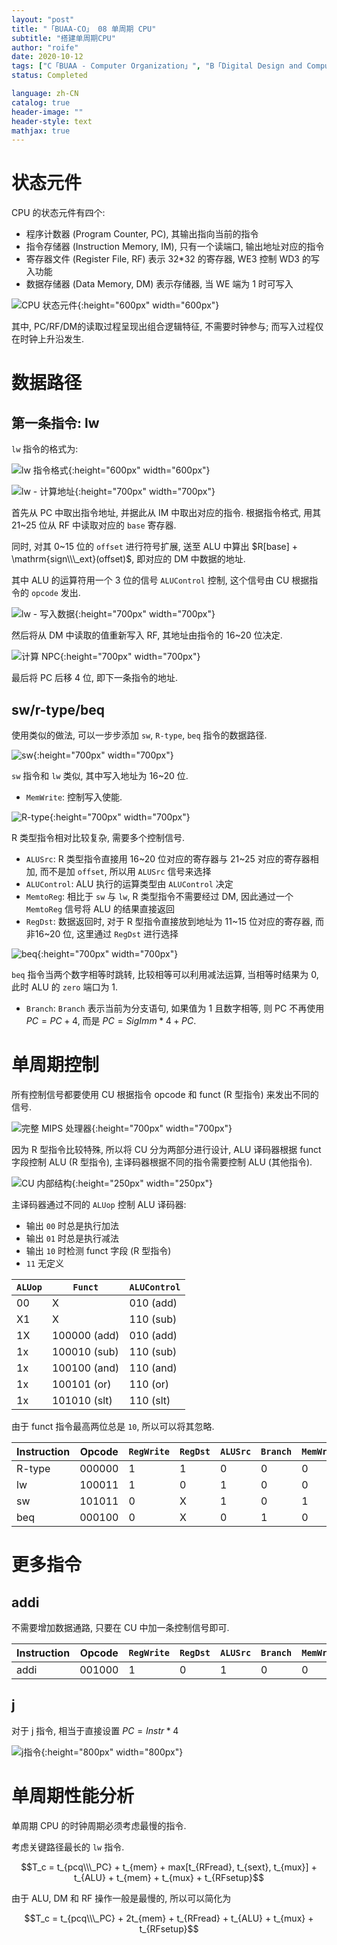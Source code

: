 ```yaml
---
layout: "post"
title: "「BUAA-CO」 08 单周期 CPU"
subtitle: "搭建单周期CPU"
author: "roife"
date: 2020-10-12
tags: ["C「BUAA - Computer Organization」", "B「Digital Design and Computer Architecture」", "BUAA", "计算机组成", "数字电路", "L「Verilog-HDL」"]
status: Completed

language: zh-CN
catalog: true
header-image: ""
header-style: text
mathjax: true
---
```


# 状态元件

CPU 的状态元件有四个:
- 程序计数器 (Program Counter, PC), 其输出指向当前的指令
- 指令存储器 (Instruction Memory, IM), 只有一个读端口, 输出地址对应的指令
- 寄存器文件 (Register File, RF) 表示 32\*32 的寄存器, WE3 控制 WD3 的写入功能
- 数据存储器 (Data Memory, DM) 表示存储器, 当 WE 端为 1 时可写入

![CPU 状态元件](/img/in-post/post-buaa-co/cpu-state-elements.png "cpu-state-elements"){:height="600px" width="600px"}

其中, PC/RF/DM的读取过程呈现出组合逻辑特征, 不需要时钟参与; 而写入过程仅在时钟上升沿发生.

# 数据路径

## 第一条指令: lw

`lw` 指令的格式为:

![lw 指令格式](/img/in-post/post-buaa-co/lw-format.png "lw-format"){:height="600px" width="600px"}

![lw - 计算地址](/img/in-post/post-buaa-co/single-lw-compute-memory-address.png "single-lw-compute-memory-address"){:height="700px" width="700px"}

首先从 PC 中取出指令地址, 并据此从 IM 中取出对应的指令. 根据指令格式, 用其 21~25 位从 RF 中读取对应的 `base` 寄存器.

同时, 对其 0~15 位的 `offset` 进行符号扩展, 送至 ALU 中算出 $R[base] + \mathrm{sign\\\_ext}(offset)$, 即对应的 DM 中数据的地址.

其中 ALU 的运算符用一个 3 位的信号 `ALUControl` 控制, 这个信号由 CU 根据指令的 `opcode` 发出.

![lw - 写入数据](/img/in-post/post-buaa-co/single-lw-write-to-rf.png "single-lw-write-to-rf"){:height="700px" width="700px"}

然后将从 DM 中读取的值重新写入 RF, 其地址由指令的 16~20 位决定.

![计算 NPC](/img/in-post/post-buaa-co/single-lw-npc.png "single-lw-npc"){:height="700px" width="700px"}

最后将 PC 后移 4 位, 即下一条指令的地址.

## sw/r-type/beq

使用类似的做法, 可以一步步添加 `sw`, `R-type`, `beq` 指令的数据路径.

![sw](/img/in-post/post-buaa-co/single-sw.png "single-sw"){:height="700px" width="700px"}

`sw` 指令和 `lw` 类似, 其中写入地址为 16~20 位.
- `MemWrite`: 控制写入使能.

![R-type](/img/in-post/post-buaa-co/single-r-type.png "single-r-type"){:height="700px" width="700px"}

R 类型指令相对比较复杂, 需要多个控制信号.
- `ALUSrc`: R 类型指令直接用 16~20 位对应的寄存器与 21~25 对应的寄存器相加, 而不是加 `offset`, 所以用 `ALUSrc` 信号来选择
- `ALUControl`: ALU 执行的运算类型由 `ALUControl` 决定
- `MemtoReg`: 相比于 `sw` 与 `lw`, R 类型指令不需要经过 DM, 因此通过一个 `MemtoReg` 信号将 ALU 的结果直接返回
- `RegDst`: 数据返回时, 对于 R 型指令直接放到地址为 11~15 位对应的寄存器, 而非16~20 位, 这里通过 `RegDst` 进行选择

![beq](/img/in-post/post-buaa-co/single-beq.png "single-beq"){:height="700px" width="700px"}

`beq` 指令当两个数字相等时跳转, 比较相等可以利用减法运算, 当相等时结果为 0, 此时 ALU 的 `zero` 端口为 1.
- `Branch`: `Branch` 表示当前为分支语句, 如果值为 1 且数字相等, 则 PC 不再使用 $PC = PC + 4$, 而是 $PC = SigImm * 4 + PC$.

# 单周期控制

所有控制信号都要使用 CU 根据指令 opcode 和 funct (R 型指令) 来发出不同的信号.

![完整 MIPS 处理器](/img/in-post/post-buaa-co/single-complete-processor.png "single-complete-processor"){:height="700px" width="700px"}

因为 R 型指令比较特殊, 所以将 CU 分为两部分进行设计, ALU 译码器根据 funct 字段控制 ALU (R 型指令), 主译码器根据不同的指令需要控制 ALU (其他指令).

![CU 内部结构](/img/in-post/post-buaa-co/single-cu-internal.png "single-cu-internal"){:height="250px" width="250px"}

主译码器通过不同的 `ALUop` 控制 ALU 译码器:
- 输出 `00` 时总是执行加法
- 输出 `01` 时总是执行减法
- 输出 `10` 时检测 funct 字段 (R 型指令)
- `11` 无定义

| `ALUop` | `Funct`      | `ALUControl` |
|---------|--------------|--------------|
| 00      | X            | 010 (add)    |
| X1      | X            | 110 (sub)    |
| 1X      | 100000 (add) | 010 (add)    |
| 1x      | 100010 (sub) | 110 (sub)    |
| 1x      | 100100 (and) | 110 (and)    |
| 1x      | 100101 (or)  | 110 (or)     |
| 1x      | 101010 (slt) | 110 (slt)    |

由于 funct 指令最高两位总是 `10`, 所以可以将其忽略.

| Instruction | Opcode | `RegWrite` | `RegDst` | `ALUSrc` | `Branch` | `MemWrite` | `MemtoReg` | `ALUOp` |
|-------------|--------|------------|----------|----------|----------|------------|------------|---------|
| R-type      | 000000 | 1          | 1        | 0        | 0        | 0          | 0          | 10      |
| lw          | 100011 | 1          | 0        | 1        | 0        | 0          | 1          | 00      |
| sw          | 101011 | 0          | X        | 1        | 0        | 1          | X          | 00      |
| beq         | 000100 | 0          | X        | 0        | 1        | 0          | X          | 01      |

# 更多指令

## addi

不需要增加数据通路, 只要在 CU 中加一条控制信号即可.

| Instruction | Opcode | `RegWrite` | `RegDst` | `ALUSrc` | `Branch` | `MemWrite` | `MemtoReg` | `ALUOp` |
|-------------|--------|------------|----------|----------|----------|------------|------------|---------|
| addi        | 001000 | 1          | 0        | 1        | 0        | 0          | 0          | 00      |

## j

对于 j 指令, 相当于直接设置 $PC = Instr * 4$

![j指令](/img/in-post/post-buaa-co/single-j.png "single-j"){:height="800px" width="800px"}

# 单周期性能分析

单周期 CPU 的时钟周期必须考虑最慢的指令.

考虑关键路径最长的 `lw` 指令.

$$T_c = t_{pcq\\\_PC} + t_{mem} + max[t_{RFread}, t_{sext}, t_{mux}] + t_{ALU} + t_{mem} + t_{mux} + t_{RFsetup}$$

由于 ALU, DM 和 RF 操作一般是最慢的, 所以可以简化为

$$T_c = t_{pcq\\\_PC} + 2t_{mem} + t_{RFread} + t_{ALU} + t_{mux} + t_{RFsetup}$$
